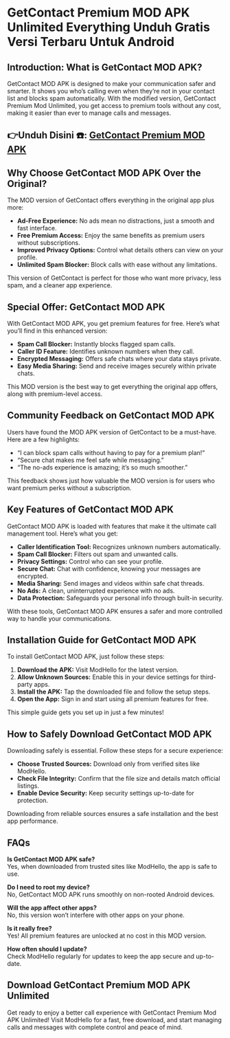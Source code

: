 # GetContact Premium MOD APK Unlimited Everything Unduh Gratis Versi Terbaru Untuk Android 

## Introduction: What is GetContact MOD APK?

GetContact MOD APK is designed to make your communication safer and smarter. It shows you who’s calling even when they’re not in your contact list and blocks spam automatically. With the modified version, GetContact Premium Mod Unlimited, you get access to premium tools without any cost, making it easier than ever to manage calls and messages.


## 👉Unduh Disini ☎️: [GetContact Premium MOD APK](https://modhello.com/getcontact-premium/)

## Why Choose GetContact MOD APK Over the Original?

The MOD version of GetContact offers everything in the original app plus more:

- **Ad-Free Experience:** No ads mean no distractions, just a smooth and fast interface.
- **Free Premium Access:** Enjoy the same benefits as premium users without subscriptions.
- **Improved Privacy Options:** Control what details others can view on your profile.
- **Unlimited Spam Blocker:** Block calls with ease without any limitations.
  
This version of GetContact is perfect for those who want more privacy, less spam, and a cleaner app experience.

## Special Offer: GetContact MOD APK

With GetContact MOD APK, you get premium features for free. Here’s what you’ll find in this enhanced version:

- **Spam Call Blocker:** Instantly blocks flagged spam calls.
- **Caller ID Feature:** Identifies unknown numbers when they call.
- **Encrypted Messaging:** Offers safe chats where your data stays private.
- **Easy Media Sharing:** Send and receive images securely within private chats.

This MOD version is the best way to get everything the original app offers, along with premium-level access.

## Community Feedback on GetContact MOD APK

Users have found the MOD APK version of GetContact to be a must-have. Here are a few highlights:

- “I can block spam calls without having to pay for a premium plan!”
- “Secure chat makes me feel safe while messaging.”
- “The no-ads experience is amazing; it’s so much smoother.”

This feedback shows just how valuable the MOD version is for users who want premium perks without a subscription.

## Key Features of GetContact MOD APK

GetContact MOD APK is loaded with features that make it the ultimate call management tool. Here’s what you get:

- **Caller Identification Tool:** Recognizes unknown numbers automatically.
- **Spam Call Blocker:** Filters out spam and unwanted calls.
- **Privacy Settings:** Control who can see your profile.
- **Secure Chat:** Chat with confidence, knowing your messages are encrypted.
- **Media Sharing:** Send images and videos within safe chat threads.
- **No Ads:** A clean, uninterrupted experience with no ads.
- **Data Protection:** Safeguards your personal info through built-in security.

With these tools, GetContact MOD APK ensures a safer and more controlled way to handle your communications.

## Installation Guide for GetContact MOD APK

To install GetContact MOD APK, just follow these steps:

1. **Download the APK:** Visit ModHello for the latest version.
2. **Allow Unknown Sources:** Enable this in your device settings for third-party apps.
3. **Install the APK:** Tap the downloaded file and follow the setup steps.
4. **Open the App:** Sign in and start using all premium features for free.

This simple guide gets you set up in just a few minutes!

## How to Safely Download GetContact MOD APK

Downloading safely is essential. Follow these steps for a secure experience:

- **Choose Trusted Sources:** Download only from verified sites like ModHello.
- **Check File Integrity:** Confirm that the file size and details match official listings.
- **Enable Device Security:** Keep security settings up-to-date for protection.

Downloading from reliable sources ensures a safe installation and the best app performance.

## FAQs

**Is GetContact MOD APK safe?**  
Yes, when downloaded from trusted sites like ModHello, the app is safe to use.

**Do I need to root my device?**  
No, GetContact MOD APK runs smoothly on non-rooted Android devices.

**Will the app affect other apps?**  
No, this version won’t interfere with other apps on your phone.

**Is it really free?**  
Yes! All premium features are unlocked at no cost in this MOD version.

**How often should I update?**  
Check ModHello regularly for updates to keep the app secure and up-to-date.

## Download GetContact Premium MOD APK Unlimited

Get ready to enjoy a better call experience with GetContact Premium Mod APK Unlimited! Visit ModHello for a fast, free download, and start managing calls and messages with complete control and peace of mind.
